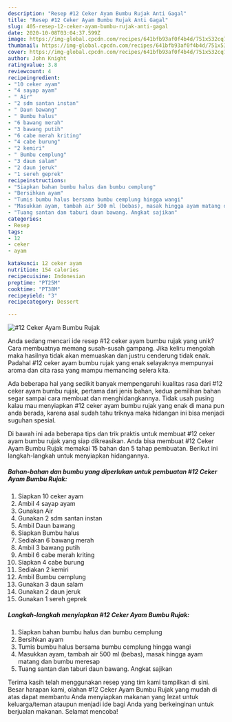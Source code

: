 ```yaml
---
description: "Resep #12 Ceker Ayam Bumbu Rujak Anti Gagal"
title: "Resep #12 Ceker Ayam Bumbu Rujak Anti Gagal"
slug: 405-resep-12-ceker-ayam-bumbu-rujak-anti-gagal
date: 2020-10-08T03:04:37.599Z
image: https://img-global.cpcdn.com/recipes/641bfb93af0f4b4d/751x532cq70/12-ceker-ayam-bumbu-rujak-foto-resep-utama.jpg
thumbnail: https://img-global.cpcdn.com/recipes/641bfb93af0f4b4d/751x532cq70/12-ceker-ayam-bumbu-rujak-foto-resep-utama.jpg
cover: https://img-global.cpcdn.com/recipes/641bfb93af0f4b4d/751x532cq70/12-ceker-ayam-bumbu-rujak-foto-resep-utama.jpg
author: John Knight
ratingvalue: 3.8
reviewcount: 4
recipeingredient:
- "10 ceker ayam"
- "4 sayap ayam"
- " Air"
- "2 sdm santan instan"
- " Daun bawang"
- " Bumbu halus"
- "6 bawang merah"
- "3 bawang putih"
- "6 cabe merah kriting"
- "4 cabe burung"
- "2 kemiri"
- " Bumbu cemplung"
- "3 daun salam"
- "2 daun jeruk"
- "1 sereh geprek"
recipeinstructions:
- "Siapkan bahan bumbu halus dan bumbu cemplung"
- "Bersihkan ayam"
- "Tumis bumbu halus bersama bumbu cemplung hingga wangi"
- "Masukkan ayam, tambah air 500 ml (bebas), masak hingga ayam matang dan bumbu meresap"
- "Tuang santan dan taburi daun bawang. Angkat sajikan"
categories:
- Resep
tags:
- 12
- ceker
- ayam

katakunci: 12 ceker ayam 
nutrition: 154 calories
recipecuisine: Indonesian
preptime: "PT25M"
cooktime: "PT38M"
recipeyield: "3"
recipecategory: Dessert

---
```



![#12 Ceker Ayam Bumbu Rujak](https://img-global.cpcdn.com/recipes/641bfb93af0f4b4d/751x532cq70/12-ceker-ayam-bumbu-rujak-foto-resep-utama.jpg)

Anda sedang mencari ide resep #12 ceker ayam bumbu rujak yang unik? Cara membuatnya memang susah-susah gampang. Jika keliru mengolah maka hasilnya tidak akan memuaskan dan justru cenderung tidak enak. Padahal #12 ceker ayam bumbu rujak yang enak selayaknya mempunyai aroma dan cita rasa yang mampu memancing selera kita.



Ada beberapa hal yang sedikit banyak mempengaruhi kualitas rasa dari #12 ceker ayam bumbu rujak, pertama dari jenis bahan, kedua pemilihan bahan segar sampai cara membuat dan menghidangkannya. Tidak usah pusing kalau mau menyiapkan #12 ceker ayam bumbu rujak yang enak di mana pun anda berada, karena asal sudah tahu triknya maka hidangan ini bisa menjadi suguhan spesial.


Di bawah ini ada beberapa tips dan trik praktis untuk membuat #12 ceker ayam bumbu rujak yang siap dikreasikan. Anda bisa membuat #12 Ceker Ayam Bumbu Rujak memakai 15 bahan dan 5 tahap pembuatan. Berikut ini langkah-langkah untuk menyiapkan hidangannya.

<!--inarticleads1-->

##### Bahan-bahan dan bumbu yang diperlukan untuk pembuatan #12 Ceker Ayam Bumbu Rujak:

1. Siapkan 10 ceker ayam
1. Ambil 4 sayap ayam
1. Gunakan  Air
1. Gunakan 2 sdm santan instan
1. Ambil  Daun bawang
1. Siapkan  Bumbu halus
1. Sediakan 6 bawang merah
1. Ambil 3 bawang putih
1. Ambil 6 cabe merah kriting
1. Siapkan 4 cabe burung
1. Sediakan 2 kemiri
1. Ambil  Bumbu cemplung
1. Gunakan 3 daun salam
1. Gunakan 2 daun jeruk
1. Gunakan 1 sereh geprek




<!--inarticleads2-->

##### Langkah-langkah menyiapkan #12 Ceker Ayam Bumbu Rujak:

1. Siapkan bahan bumbu halus dan bumbu cemplung
1. Bersihkan ayam
1. Tumis bumbu halus bersama bumbu cemplung hingga wangi
1. Masukkan ayam, tambah air 500 ml (bebas), masak hingga ayam matang dan bumbu meresap
1. Tuang santan dan taburi daun bawang. Angkat sajikan




Terima kasih telah menggunakan resep yang tim kami tampilkan di sini. Besar harapan kami, olahan #12 Ceker Ayam Bumbu Rujak yang mudah di atas dapat membantu Anda menyiapkan makanan yang lezat untuk keluarga/teman ataupun menjadi ide bagi Anda yang berkeinginan untuk berjualan makanan. Selamat mencoba!
